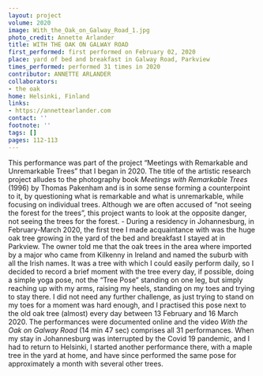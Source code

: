 ```yaml
---
layout: project
volume: 2020
image: With_the_Oak_on_Galway_Road_1.jpg
photo_credit: Annette Arlander
title: WITH THE OAK ON GALWAY ROAD
first_performed: first performed on February 02, 2020
place: yard of bed and breakfast in Galway Road, Parkview
times_performed: performed 31 times in 2020
contributor: ANNETTE ARLANDER
collaborators:
- the oak
home: Helsinki, Finland
links:
- https://annettearlander.com
contact: ''
footnote: ''
tags: []
pages: 112-113
---
```




This performance was part of the project “Meetings with Remarkable and Unremarkable Trees” that I began in 2020. The title of the artistic research project alludes to the photography book _Meetings with Remarkable Trees_ (1996) by Thomas Pakenham and is in some sense forming a counterpoint to it, by questioning what is remarkable and what is unremarkable, while focusing on individual trees. Although we are often accused of “not seeing the forest for the trees”, this project wants to look at the opposite danger, not seeing the trees for the forest. - During a residency in Johannesburg, in February-March 2020, the first tree I made acquaintance with was the huge oak tree growing in the yard of the bed and breakfast I stayed at in Parkview. The owner told me that the oak trees in the area where imported by a major who came from Kilkenny in Ireland and named the suburb with all the Irish names. It was a tree with which I could easily perform daily, so I decided to record a brief moment with the tree every day, if possible, doing a simple yoga pose, not the “Tree Pose” standing on one leg, but simply reaching up with my arms, raising my heels, standing on my toes and trying to stay there. I did not need any further challenge, as just trying to stand on my toes for a moment was hard enough, and I practised this pose next to the old oak tree (almost) every day between 13 February and 16 March 2020. The performances were documented online and the video _With the Oak on Galway Road_ (14 min 47 sec) comprises all 31 performances. When my stay in Johannesburg was interrupted by the Covid 19 pandemic, and I had to return to Helsinki, I started another performance there, with a maple tree in the yard at home, and have since performed the same pose for approximately a month with several other trees.
